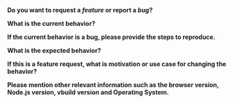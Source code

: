 <!-- Please don't delete this template or we'll close your issue -->
<!-- Before creating an issue please make sure you are using the latest version of vbuild. -->

**Do you want to request a *feature* or report a *bug*?**

<!-- Issues which contain questions or support requests will be closed. -->

**What is the current behavior?**

**If the current behavior is a bug, please provide the steps to reproduce.**

<!-- A great way to do this is to provide your configuration via a GitHub gist. -->
<!-- Best provide a minimal reproduceable repo -->


**What is the expected behavior?**

**If this is a feature request, what is motivation or use case for changing the behavior?**

**Please mention other relevant information such as the browser version, Node.js version, vbuild version and Operating System.**
